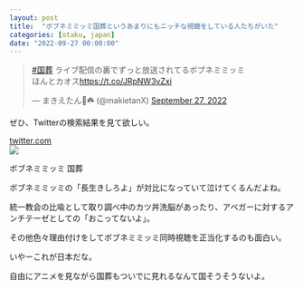 ```yaml
---
layout: post
title:  "ボブネミミッミ国葬というあまりにもニッチな視聴をしている人たちがいた"
categories: [otaku, japan]
date: "2022-09-27 00:00:00"
---
```


<blockquote class="twitter-tweet tw-align-center"><p lang="ja" dir="ltr"><a href="https://twitter.com/hashtag/%E5%9B%BD%E8%91%AC?src=hash&amp;ref_src=twsrc%5Etfw">#国葬</a> ライブ配信の裏でずっと放送されてるボブネミミッミ<br>ほんとカオス<a href="https://t.co/JRpNW3vZxi">https://t.co/JRpNW3vZxi</a></p>&mdash; まきえたん🥦☘️ (@makietanX) <a href="https://twitter.com/makietanX/status/1574642113173925890?ref_src=twsrc%5Etfw">September 27, 2022</a></blockquote> <script async src="https://platform.twitter.com/widgets.js" charset="utf-8"></script>

ぜひ、Twitterの検索結果を見て欲しい。


<div class="card">
  <a href="https://twitter.com/search?q=%E3%83%9C%E3%83%96%E3%83%8D%E3%83%9F%E3%83%9F%E3%83%83%E3%83%9F%20%E5%9B%BD%E8%91%AC&src=typed_query"></a>
  <div class="card__header">
    <a href="https://twitter.com/search?q=%E3%83%9C%E3%83%96%E3%83%8D%E3%83%9F%E3%83%9F%E3%83%83%E3%83%9F%20%E5%9B%BD%E8%91%AC&src=typed_query">twitter.com</a>
  </div>
  <div class="card__image">
    <img src="https://abs.twimg.com/responsive-web/client-web-legacy/icon-ios.b1fc7279.png">
  </div>
  <div class="card__title">
    <p>ボブネミミッミ 国葬</p>
  </div>
  <div class="card__description">
    <p></p>
  </div>
</div>


ボブネミミッミの「長生きしろよ」が対比になっていて泣けてくるんだよね。

統一教会の比喩として取り調べ中のカツ丼洗脳があったり、アベガーに対するアンチテーゼとしての「おこってないよ」。

その他色々理由付けをしてボブネミミッミ同時視聴を正当化するのも面白い。

いやーこれが日本だな。

自由にアニメを見ながら国葬もついでに見れるなんて国そうそうないよ。
